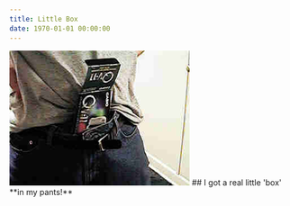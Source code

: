 ```yaml
---
title: Little Box
date: 1970-01-01 00:00:00
---
```

<img src="../assets/images/inmypants/p23.jpg">
## I got a real little 'box' **in my pants!**
